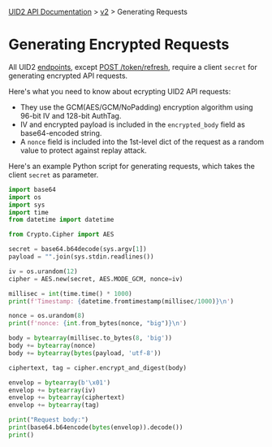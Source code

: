 [UID2 API Documentation](../../README.md) > [v2](./README.md) > Generating Requests

# Generating Encrypted Requests

All UID2 [endpoints](./endpoints/README.md), except [POST /token/refresh](./endpoints/post-token-refresh.md), require a client `secret` for generating encrypted API requests.

Here's what you need to know about ecrypting UID2 API requests:

- They use the GCM(AES/GCM/NoPadding) encryption algorithm using 96-bit IV and 128-bit AuthTag.
- IV and encrypted payload is included in the `encrypted_body` field as base64-encoded string.
- A `nonce` field is included into the 1st-level dict of the request as a random value to protect against replay attack.

Here's an example Python script for generating requests, which takes the client `secret` as parameter.

```py
import base64
import os
import sys
import time
from datetime import datetime

from Crypto.Cipher import AES

secret = base64.b64decode(sys.argv[1])
payload = "".join(sys.stdin.readlines())

iv = os.urandom(12)
cipher = AES.new(secret, AES.MODE_GCM, nonce=iv)

millisec = int(time.time() * 1000)
print(f'Timestamp: {datetime.fromtimestamp(millisec/1000)}\n')

nonce = os.urandom(8)
print(f'nonce: {int.from_bytes(nonce, "big")}\n')

body = bytearray(millisec.to_bytes(8, 'big'))
body += bytearray(nonce)
body += bytearray(bytes(payload, 'utf-8'))

ciphertext, tag = cipher.encrypt_and_digest(body)

envelop = bytearray(b'\x01')
envelop += bytearray(iv)
envelop += bytearray(ciphertext)
envelop += bytearray(tag)

print("Request body:")
print(base64.b64encode(bytes(envelop)).decode())
print()
```
